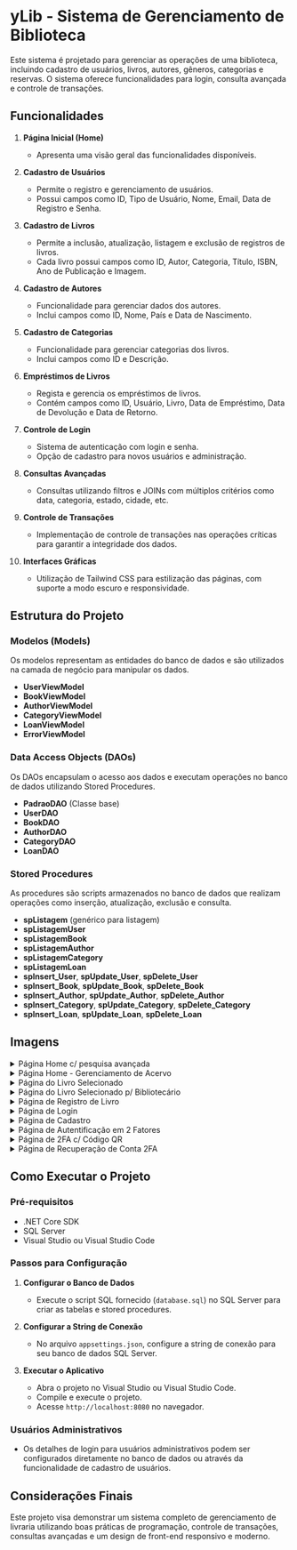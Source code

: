 # yLib - Sistema de Gerenciamento de Biblioteca

Este sistema é projetado para gerenciar as operações de uma biblioteca, incluindo cadastro de usuários, livros, autores, gêneros, categorias e reservas. O sistema oferece funcionalidades para login, consulta avançada e controle de transações.

## Funcionalidades

1. **Página Inicial (Home)**
   - Apresenta uma visão geral das funcionalidades disponíveis.

2. **Cadastro de Usuários**
   - Permite o registro e gerenciamento de usuários.
   - Possui campos como ID, Tipo de Usuário, Nome, Email, Data de Registro e Senha.

3. **Cadastro de Livros**
   - Permite a inclusão, atualização, listagem e exclusão de registros de livros.
   - Cada livro possui campos como ID, Autor, Categoria, Título, ISBN, Ano de Publicação e Imagem.

4. **Cadastro de Autores**
   - Funcionalidade para gerenciar dados dos autores.
   - Inclui campos como ID, Nome, País e Data de Nascimento.

5. **Cadastro de Categorias**
   - Funcionalidade para gerenciar categorias dos livros.
   - Inclui campos como ID e Descrição.

6. **Empréstimos de Livros**
   - Regista e gerencia os empréstimos de livros.
   - Contém campos como ID, Usuário, Livro, Data de Empréstimo, Data de Devolução e Data de Retorno.

7. **Controle de Login**
   - Sistema de autenticação com login e senha.
   - Opção de cadastro para novos usuários e administração.

8. **Consultas Avançadas**
   - Consultas utilizando filtros e JOINs com múltiplos critérios como data, categoria, estado, cidade, etc.

9. **Controle de Transações**
   - Implementação de controle de transações nas operações críticas para garantir a integridade dos dados.

10. **Interfaces Gráficas**
    - Utilização de Tailwind CSS para estilização das páginas, com suporte a modo escuro e responsividade.

## Estrutura do Projeto

### Modelos (Models)
Os modelos representam as entidades do banco de dados e são utilizados na camada de negócio para manipular os dados.

- **UserViewModel**
- **BookViewModel**
- **AuthorViewModel**
- **CategoryViewModel**
- **LoanViewModel**
- **ErrorViewModel**

### Data Access Objects (DAOs)
Os DAOs encapsulam o acesso aos dados e executam operações no banco de dados utilizando Stored Procedures.

- **PadraoDAO<T>** (Classe base)
- **UserDAO**
- **BookDAO**
- **AuthorDAO**
- **CategoryDAO**
- **LoanDAO**

### Stored Procedures
As procedures são scripts armazenados no banco de dados que realizam operações como inserção, atualização, exclusão e consulta.

- **spListagem** (genérico para listagem)
- **spListagemUser**
- **spListagemBook**
- **spListagemAuthor**
- **spListagemCategory**
- **spListagemLoan**
- **spInsert_User**, **spUpdate_User**, **spDelete_User**
- **spInsert_Book**, **spUpdate_Book**, **spDelete_Book**
- **spInsert_Author**, **spUpdate_Author**, **spDelete_Author**
- **spInsert_Category**, **spUpdate_Category**, **spDelete_Category**
- **spInsert_Loan**, **spUpdate_Loan**, **spDelete_Loan**

## Imagens
<details>
<summary>Página Home c/ pesquisa avançada</summary>

![Home com pesquisa](img/pesquisa_avancada.jpg)

</details>

<details>
<summary>Página Home - Gerenciamento de Acervo</summary>

![Gerenciamento de Acervo](img/bibliotecario_gerenciamento.png)

</details>

<details>
<summary>Página do Livro Selecionado</summary>

![Livro selecionado](img/usuario_livro.png)

</details>

<details>
<summary>Página do Livro Selecionado p/ Bibliotecário</summary>

![Livro selecionado, bibliotecário](img/bibliotecario_livro.png)

</details>

<details>
<summary>Página de Registro de Livro</summary>

![Registro de livro](img/registrar_livro.png)

</details>

<details>
<summary>Página de Login</summary>

![Login](img/login.png)

</details>

<details>
<summary>Página de Cadastro</summary>

![Cadastro](img/cadastro.png)
</details>

<details>
<summary>Página de Autentificação em 2 Fatores</summary>

![2FA](img/2fa.jpg)

</details>

<details>
<summary>Página de 2FA c/ Código QR</summary>

![QR Code](img/2fa_qr.png)

</details>

<details>
<summary>Página de Recuperação de Conta 2FA</summary>

![Diagrama](img/2fa_recuperacao.png)

</details>

## Como Executar o Projeto

### Pré-requisitos
- .NET Core SDK
- SQL Server
- Visual Studio ou Visual Studio Code

### Passos para Configuração

1. **Configurar o Banco de Dados**
   - Execute o script SQL fornecido (`database.sql`) no SQL Server para criar as tabelas e stored procedures.

2. **Configurar a String de Conexão**
   - No arquivo `appsettings.json`, configure a string de conexão para seu banco de dados SQL Server.

3. **Executar o Aplicativo**
   - Abra o projeto no Visual Studio ou Visual Studio Code.
   - Compile e execute o projeto.
   - Acesse `http://localhost:8080` no navegador.

### Usuários Administrativos
- Os detalhes de login para usuários administrativos podem ser configurados diretamente no banco de dados ou através da funcionalidade de cadastro de usuários.

## Considerações Finais

Este projeto visa demonstrar um sistema completo de gerenciamento de livraria utilizando boas práticas de programação, controle de transações, consultas avançadas e um design de front-end responsivo e moderno.
